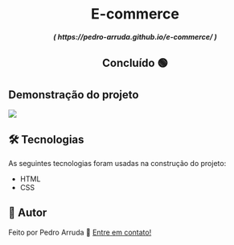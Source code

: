 <h1 align="center">E-commerce</h1>

<h5 align= "center">( https://pedro-arruda.github.io/e-commerce/ )</h5>

<h2 align="center"> 
	Concluído 🟢
</h2>

<h2> 
	Demonstração do projeto
</h2>

<div>
	<img src = "img/ecommerce.gif">

</div>

<h2> 
	 🛠 Tecnologias
</h2>

As seguintes tecnologias foram usadas na construção do projeto:

- HTML
- CSS

## 👦 Autor

Feito por Pedro Arruda 👋 [Entre em contato!](https://www.linkedin.com/in/pedro-scucuglia-arruda/)
